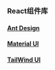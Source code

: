 ### React组件库

#### [Ant Design](https://ant.design/index-cn)

#### [Material UI](https://mui.com/)

#### [TailWind UI](https://tailwindui.com/)
